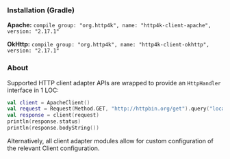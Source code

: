 ### Installation (Gradle)
**Apache:** ```compile group: "org.http4k", name: "http4k-client-apache", version: "2.17.1"```

**OkHttp:** ```compile group: "org.http4k", name: "http4k-client-okhttp", version: "2.17.1"```

### About
Supported HTTP client adapter APIs are wrapped to provide an `HttpHandler` interface in 1 LOC:

```kotlin
val client = ApacheClient()
val request = Request(Method.GET, "http://httpbin.org/get").query("location", "John Doe")
val response = client(request)
println(response.status)
println(response.bodyString())
```

Alternatively, all client adapter modules allow for custom configuration of the relevant Client configuration.
